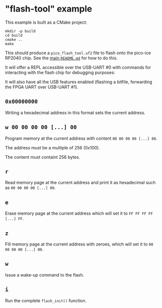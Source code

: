 "flash-tool" example
====================
This example is built as a CMake project:

```
mkdir -p build
cd build
cmake ..
make
```

This should produce a `pico_flash_tool.uf2` file to flash onto the pico-ice RP2040 chip.
See the [main `README.md`](../../README.md) for how to do this.

It will offer a REPL accessible over the USB-UART #0 with commands for
interacting with the flash chip for debugging purposes:

It will also have all the USB features enabled (flashing a bitfile, forwarding the FPGA UART over USB-UART #1).

`0x00000000`
------------
Writing a hexadecimal address in this format sets the current address.

`w 00 00 00 00 [...] 00`
-----------------------------------
Program memory at the current address with content `00 00 00 00 [...] 00`.

The address must be a multiple of 256 (0x100).

The content must containt 256 bytes.

`r`
---
Read memory page at the current address and print it as hexadecimal such as `00 00 00 00 [...] 00`.

`e`
---
Erase memory page at the current address which will set it to `FF FF FF FF [...] FF`.

`z`
---
Fill memory page at the current address with zeroes, which will set it to `00 00 00 00 [...] 00`.

`w`
---
Issue a wake-up command to the flash.

`i`
---
Run the complete `flash_init()` function.
